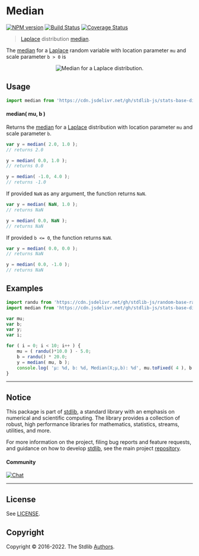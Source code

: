 <!--

@license Apache-2.0

Copyright (c) 2018 The Stdlib Authors.

Licensed under the Apache License, Version 2.0 (the "License");
you may not use this file except in compliance with the License.
You may obtain a copy of the License at

   http://www.apache.org/licenses/LICENSE-2.0

Unless required by applicable law or agreed to in writing, software
distributed under the License is distributed on an "AS IS" BASIS,
WITHOUT WARRANTIES OR CONDITIONS OF ANY KIND, either express or implied.
See the License for the specific language governing permissions and
limitations under the License.

-->

# Median

[![NPM version][npm-image]][npm-url] [![Build Status][test-image]][test-url] [![Coverage Status][coverage-image]][coverage-url] <!-- [![dependencies][dependencies-image]][dependencies-url] -->

> [Laplace][laplace-distribution] distribution [median][median].

<!-- Section to include introductory text. Make sure to keep an empty line after the intro `section` element and another before the `/section` close. -->

<section class="intro">

The [median][median] for a [Laplace][laplace-distribution] random variable with location parameter `mu` and scale parameter `b > 0` is

<!-- <equation class="equation" label="eq:laplace_median" align="center" raw="\operatorname{Median}\left( X \right) = \mu" alt="Median for a Laplace distribution."> -->

<div class="equation" align="center" data-raw-text="\operatorname{Median}\left( X \right) = \mu" data-equation="eq:laplace_median">
    <img src="https://cdn.jsdelivr.net/gh/stdlib-js/stdlib@51534079fef45e990850102147e8945fb023d1d0/lib/node_modules/@stdlib/stats/base/dists/laplace/median/docs/img/equation_laplace_median.svg" alt="Median for a Laplace distribution.">
    <br>
</div>

<!-- </equation> -->

</section>

<!-- /.intro -->

<!-- Package usage documentation. -->



<section class="usage">

## Usage

```javascript
import median from 'https://cdn.jsdelivr.net/gh/stdlib-js/stats-base-dists-laplace-median@deno/mod.js';
```

#### median( mu, b )

Returns the [median][median] for a [Laplace][laplace-distribution] distribution with location parameter `mu` and scale parameter `b`.

```javascript
var y = median( 2.0, 1.0 );
// returns 2.0

y = median( 0.0, 1.0 );
// returns 0.0

y = median( -1.0, 4.0 );
// returns -1.0
```

If provided `NaN` as any argument, the function returns `NaN`.

```javascript
var y = median( NaN, 1.0 );
// returns NaN

y = median( 0.0, NaN );
// returns NaN
```

If provided `b <= 0`, the function returns `NaN`.

```javascript
var y = median( 0.0, 0.0 );
// returns NaN

y = median( 0.0, -1.0 );
// returns NaN
```

</section>

<!-- /.usage -->

<!-- Package usage notes. Make sure to keep an empty line after the `section` element and another before the `/section` close. -->

<section class="notes">

</section>

<!-- /.notes -->

<!-- Package usage examples. -->

<section class="examples">

## Examples

<!-- eslint no-undef: "error" -->

```javascript
import randu from 'https://cdn.jsdelivr.net/gh/stdlib-js/random-base-randu@deno/mod.js';
import median from 'https://cdn.jsdelivr.net/gh/stdlib-js/stats-base-dists-laplace-median@deno/mod.js';

var mu;
var b;
var y;
var i;

for ( i = 0; i < 10; i++ ) {
    mu = ( randu()*10.0 ) - 5.0;
    b = randu() * 20.0;
    y = median( mu, b );
    console.log( 'µ: %d, b: %d, Median(X;µ,b): %d', mu.toFixed( 4 ), b.toFixed( 4 ), y.toFixed( 4 ) );
}
```

</section>

<!-- /.examples -->

<!-- Section to include cited references. If references are included, add a horizontal rule *before* the section. Make sure to keep an empty line after the `section` element and another before the `/section` close. -->

<section class="references">

</section>

<!-- /.references -->

<!-- Section for related `stdlib` packages. Do not manually edit this section, as it is automatically populated. -->

<section class="related">

</section>

<!-- /.related -->

<!-- Section for all links. Make sure to keep an empty line after the `section` element and another before the `/section` close. -->


<section class="main-repo" >

* * *

## Notice

This package is part of [stdlib][stdlib], a standard library with an emphasis on numerical and scientific computing. The library provides a collection of robust, high performance libraries for mathematics, statistics, streams, utilities, and more.

For more information on the project, filing bug reports and feature requests, and guidance on how to develop [stdlib][stdlib], see the main project [repository][stdlib].

#### Community

[![Chat][chat-image]][chat-url]

---

## License

See [LICENSE][stdlib-license].


## Copyright

Copyright &copy; 2016-2022. The Stdlib [Authors][stdlib-authors].

</section>

<!-- /.stdlib -->

<!-- Section for all links. Make sure to keep an empty line after the `section` element and another before the `/section` close. -->

<section class="links">

[npm-image]: http://img.shields.io/npm/v/@stdlib/stats-base-dists-laplace-median.svg
[npm-url]: https://npmjs.org/package/@stdlib/stats-base-dists-laplace-median

[test-image]: https://github.com/stdlib-js/stats-base-dists-laplace-median/actions/workflows/test.yml/badge.svg?branch=main
[test-url]: https://github.com/stdlib-js/stats-base-dists-laplace-median/actions/workflows/test.yml?query=branch:main

[coverage-image]: https://img.shields.io/codecov/c/github/stdlib-js/stats-base-dists-laplace-median/main.svg
[coverage-url]: https://codecov.io/github/stdlib-js/stats-base-dists-laplace-median?branch=main

<!--

[dependencies-image]: https://img.shields.io/david/stdlib-js/stats-base-dists-laplace-median.svg
[dependencies-url]: https://david-dm.org/stdlib-js/stats-base-dists-laplace-median/main

-->

[chat-image]: https://img.shields.io/gitter/room/stdlib-js/stdlib.svg
[chat-url]: https://gitter.im/stdlib-js/stdlib/

[stdlib]: https://github.com/stdlib-js/stdlib

[stdlib-authors]: https://github.com/stdlib-js/stdlib/graphs/contributors

[umd]: https://github.com/umdjs/umd
[es-module]: https://developer.mozilla.org/en-US/docs/Web/JavaScript/Guide/Modules

[deno-url]: https://github.com/stdlib-js/stats-base-dists-laplace-median/tree/deno
[umd-url]: https://github.com/stdlib-js/stats-base-dists-laplace-median/tree/umd
[esm-url]: https://github.com/stdlib-js/stats-base-dists-laplace-median/tree/esm
[branches-url]: https://github.com/stdlib-js/stats-base-dists-laplace-median/blob/main/branches.md

[stdlib-license]: https://raw.githubusercontent.com/stdlib-js/stats-base-dists-laplace-median/main/LICENSE

[laplace-distribution]: https://en.wikipedia.org/wiki/Laplace_distribution

[median]: https://en.wikipedia.org/wiki/Median

</section>

<!-- /.links -->
